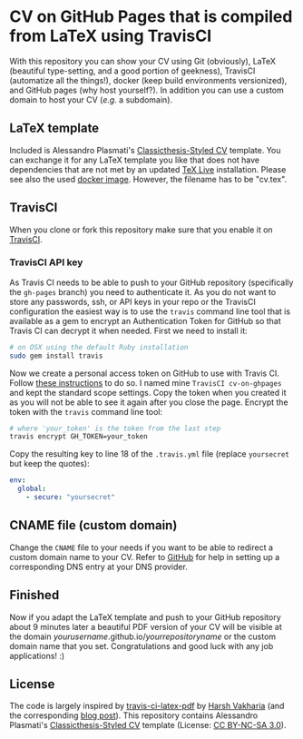 # CV on GitHub Pages that is compiled from LaTeX using TravisCI
With this repository you can show your CV using Git (obviously), LaTeX (beautiful type-setting, and a good portion of geekness), TravisCI (automatize all the things!), docker (keep build environments versionized), and GitHub pages (why host yourself?). In addition you can use a custom domain to host your CV (_e.g._ a subdomain).

## LaTeX template
Included is Alessandro Plasmati's [Classicthesis-Styled CV](http://www.latextemplates.com/template/classicthesis-styled-cv) template. You can exchange it for any LaTeX template you like that does not have dependencies that are not met by an updated [TeX Live](http://tug.org/texlive/) installation. Please see also the used [docker image](https://hub.docker.com/r/harshjv/texlive-2015/). However, the filename has to be "cv.tex".

## TravisCI
When you clone or fork this repository make sure that you enable it on [TravisCI](https://travis-ci.org).

### TravisCI API key
As Travis CI needs to be able to push to your GitHub repository (specifically the `gh-pages` branch) you need to authenticate it. As you do not want to store any passwords, ssh, or API keys in your repo or the TravisCI configuration the easiest way is to use the `travis` command line tool that is available as a gem to encrypt an Authentication Token for GitHub so that Travis CI can decrypt it when needed. First we need to install it:
```bash
# on OSX using the default Ruby installation
sudo gem install travis
```
Now we create a personal access token on GitHub to use with Travis CI. Follow [these instructions](https://help.github.com/articles/creating-an-access-token-for-command-line-use/) to do so. I named mine `TravisCI cv-on-ghpages` and kept the standard scope settings. Copy the token when you created it as you will not be able to see it again after you close the page.
Encrypt the token with the `travis` command line tool:
```bash
# where 'your_token' is the token from the last step
travis encrypt GH_TOKEN=your_token
```
Copy the resulting key to line 18 of the `.travis.yml` file (replace `yoursecret` but keep the quotes):
```yml
env:
  global:
    - secure: "yoursecret"
```

## CNAME file (custom domain)
Change the `CNAME` file to your needs if you want to be able to redirect a custom domain name to your CV. Refer to [GitHub](https://help.github.com/articles/setting-up-a-custom-domain-with-github-pages/) for help in setting up a corresponding DNS entry at your DNS provider.

## Finished
Now if you adapt the LaTeX template and push to your GitHub repository about 9 minutes later a beautiful PDF version of your CV will be visible at the domain _yourusername_.github.io/_yourrepositoryname_ or the custom domain name that you set. Congratulations and good luck with any job applications! :)

## License
The code is largely inspired by [travis-ci-latex-pdf](https://github.com/harshjv/travis-ci-latex-pdf) by [Harsh Vakharia](https://github.com/harshjv) (and the corresponding [blog post](http://harshjv.github.io/blog/document-building-versioning-with-tex-document-git-continuous-integration-dropbox/)).
This repository contains Alessandro Plasmati's [Classicthesis-Styled CV](http://www.latextemplates.com/template/classicthesis-styled-cv) template (License: [CC BY-NC-SA 3.0](http://creativecommons.org/licenses/by-nc-sa/3.0/)).

